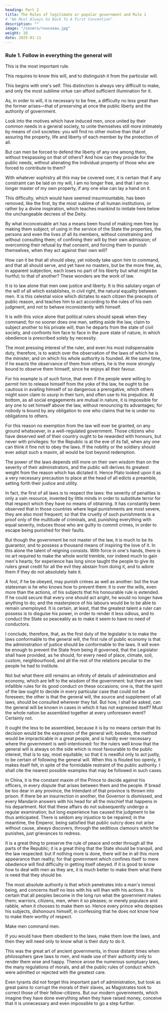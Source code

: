 ```yaml
---
heading: Part 2
title: The Rules of legitimate or popular government and Rule 1
# "We Must Always Go Back To A First Convention"
description: ""
image: "/covers/rousseau.jpg"
weight: 10
date: 2025-01-11
---
```



<!-- ### The Rules of legitimate or popular government -->

### Rule 1. Follow in everything the general will

This is the most important rule.

This requires to know this will, and to distinguish it from the particular will.

This begins with one's self. This distinction is always very difficult to make, and only the most sublime virtue can afford sufficient illumination for it.

As, in order to will, it is necessary to be free, a difficulty no less great than the former arises—that of preserving at once the public liberty and the authority of government.

Look into the motives which have induced men, once united by their common needs in a general society, to unite themselves still more intimately by means of civil societies: you will find no other motive than that of assuring the property, life and liberty of each member by the protection of all. 

But can men be forced to defend the liberty of any one among them, without trespassing on that of others? And how can they provide for the public needs, without alienating the individual property of those who are forced to contribute to them?

With whatever sophistry all this may be covered over, it is certain that if any constraint can be laid on my will, I am no longer free, and that I am no longer master of my own property, if any one else can lay a hand on it. 

This difficulty, which would have seemed insurmountable, has been removed, like the first, by the most sublime of all human institutions, or rather by a divine inspiration, which teaches mankind to imitate here below the unchangeable decrees of the Deity. 

By what inconceivable art has a means been found of making men free by making them subject; of using in the service of the State the properties, the persons and even the lives of all its members, without constraining and without consulting them; of confining their will by their own admission; of overcoming their refusal by that consent, and forcing them to punish themselves, when they act against their own will?

How can it be that all should obey, yet nobody take upon him to command, and that all should serve, and yet have no masters, but be the more free, as, in apparent subjection, each loses no part of his liberty but what might be hurtful; to that of another? These wonders are the work of law.

It is to law alone that men owe justice and liberty. It is this salutary organ of the will of all which establishes, in civil right, the natural equality between men. It is this celestial voice which dictates to each citizen the precepts of public reason, and teaches him to act according to the rules of his own judgment, and not to behave inconsistently with himself. 

It is with this voice alone that political rulers should speak when they command; for no sooner does one man, setting aside the law, claim to subject another to his private will, than he departs from the state of civil society, and confronts him face to face in the pure state of nature, in which obedience is prescribed solely by necessity.

The most pressing interest of the ruler, and even his most indispensable duty, therefore, is to watch over the observation of the laws of which he is the minister, and on which his whole authority is founded. At the same time, if he exacts the observance of them from others, he is the more strongly bound to observe them himself, since he enjoys all their favour. 

For his example is of such force, that even if the people were willing to permit him to release himself from the yoke of the law, he ought to be cautious in availing himself of so dangerous a prerogative, which others might soon claim to usurp in their turn, and often use to his prejudice. At bottom, as all social engagements are mutual in nature, it is impossible for any one to set himself above the law, without renouncing its advantages; for nobody is bound by any obligation to one who claims that he is under no obligations to others. 

For this reason no exemption from the law will ever be granted, on any ground whatsoever, in a well-regulated government. Those citizens who have deserved well of their country ought to be rewarded with honours, but never with privileges: for the Republic is at the eve of its fall, when any one can think it fine not to obey the laws. If the nobility or the soldiery should ever adopt such a maxim, all would be lost beyond redemption.

The power of the laws depends still more on their own wisdom than on the severity of their administrators, and the public will derives its greatest weight from the reason which has dictated it. Hence Plato looked upon it as a very necessary precaution to place at the head of all edicts a preamble, setting forth their justice and utility. 

In fact, the first of all laws is to respect the laws: the severity of penalties is only a vain resource, invented by little minds in order to substitute terror for that respect which they have no means of obtaining. It has constantly been observed that in those countries where legal punishments are most severe, they are also most frequent; so that the cruelty of such punishments is a proof only of the multitude of criminals, and, punishing everything with equal severity, induces those who are guilty to commit crimes, in order to escape being punished for their faults.

But though the government be not master of the law, it is much to be its guarantor, and to possess a thousand means of inspiring the love of it. In this alone the talent of reigning consists. With force in one's hands, there is no art required to make the whole world tremble, nor indeed much to gain men's hearts; for experience has long since taught the people to give its rulers great credit for all the evil they abstain from doing it, and to adore them if they do not absolutely hate it.

A fool, if he be obeyed, may punish crimes as well as another: but the true statesman is he who knows how to prevent them: it is over the wills, even more than the actions, of his subjects that his honourable rule is extended. If he could secure that every one should act aright, he would no longer have anything to do; and the masterpiece of his labours would be to be able to remain unemployed. It is certain, at least, that the greatest talent a ruler can possess is to disguise his power, in order to render it less odious, and to conduct the State so peaceably as to make it seem to have no need of conductors.

I conclude, therefore, that, as the first duty of the legislator is to make the laws conformable to the general will, the first rule of public economy is that the administration of justice should be conformable to the laws. It will even be enough to prevent the State from being ill governed, that the Legislator shall have provided, as he should, for every need of place, climate, soil, custom, neighbourhood, and all the rest of the relations peculiar to the people he had to institute. 

Not but what there still remains an infinity of details of administration and economy, which are left to the wisdom of the government: but there are two infallible rules for its good conduct on these occasions; one is, that the spirit of the law ought to decide in every particular case that could not be foreseen; the other is that the general will, the source and supplement of all laws, should be consulted wherever they fail. But how, I shall be asked, can the general will be known in cases in which it has not expressed itself? Must the whole nation be assembled together at every unforeseen event? Certainly not. 

It ought the less to be assembled, because it is by no means certain that its decision would be the expression of the general will; besides, the method would be impracticable in a great people, and is hardly ever necessary where the government is well-intentioned: for the rulers well know that the general will is always on the side which is most favourable to the public interest, that is to say, most equitable; so that it is needful only to act justly, to be certain of following the general will. When this is flouted too openly, it makes itself felt, in spite of the formidable restraint of the public authority. I shall cite the nearest possible examples that may be followed in such cases.

In China, it is the constant maxim of the Prince to decide against his officers, in every dispute that arises between them and the people. If bread be too dear in any province, the Intendant of that province is thrown into prison. If there be an insurrection in another, the Governor is dismissed, and every Mandarin answers with his head for all the mischief that happens in his department. Not that these affairs do not subsequently undergo a regular examination; but long experience has caused the judgment to be thus anticipated. There is seldom any injustice to be repaired; in the meantime, the Emperor, being satisfied that public outcry does not arise without cause, always discovers, through the seditious clamours which he punishes, just grievances to redress.

It is a great thing to preserve the rule of peace and order through all the parts of the Republic; it is a great thing that the State should be tranquil, and the law respected: but if nothing more is done, there will be in all this more appearance than reality; for that government which confines itself to mere obedience will find difficulty in getting itself obeyed. If it is good to know how to deal with men as they are, it is much better to make them what there is need that they should be.

The most absolute authority is that which penetrates into a man's inmost being, and concerns itself no less with his will than with his actions. It is certain that all peoples become in the long run what the government makes them; warriors, citizens, men, when it so pleases; or merely populace and rabble, when it chooses to make them so. Hence every prince who despises his subjects, dishonours himself, in confessing that he does not know how to make them worthy of respect. 

Make men command men.

If you would have them obedient to the laws, make them love the laws, and then they will need only to know what is their duty to do it. 

This was the great art of ancient governments, in those distant times when philosophers gave laws to men, and made use of their authority only to render them wise and happy. Thence arose the numerous sumptuary laws, the many regulations of morals, and all the public rules of conduct which were admitted or rejected with the greatest care.

Even tyrants did not forget this important part of administration, but took as great pains to corrupt the morals of their slaves, as Magistrates took to correct those of their fellow-citizens. But our modern governments, which imagine they have done everything when they have raised money, conceive that it is unnecessary and even impossible to go a step further.
